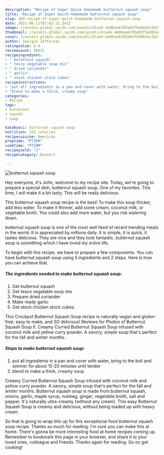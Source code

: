 ```yaml
---
description: "Recipe of Super Quick Homemade butternut squash soup"
title: "Recipe of Super Quick Homemade butternut squash soup"
slug: 369-recipe-of-super-quick-homemade-butternut-squash-soup
date: 2021-06-11T07:43:21.243Z
image: //assets-global.cpcdn.com/assets/blank-4e0bea6785e03f5e602ec562f230caae08da540cada707380b4fe1bbebba43da.png
thumbnail: //assets-global.cpcdn.com/assets/blank-4e0bea6785e03f5e602ec562f230caae08da540cada707380b4fe1bbebba43da.png
cover: //assets-global.cpcdn.com/assets/blank-4e0bea6785e03f5e602ec562f230caae08da540cada707380b4fe1bbebba43da.png
author: Georgie Jefferson
ratingvalue: 4.8
reviewcount: 30421
recipeingredient:
- " butternut squash"
- " tesco vegatable soup mix"
- " dried coriander"
- " garlic"
- " stock chicken stock cubes"
recipeinstructions:
- "put all ingredients in a pan and cover with water, bring to the boil and simmer for about 15-20 minutes until tender"
- "blend to make a thick, creamy soup"
categories:
- Recipe
tags:
- butternut
- squash
- soup

katakunci: butternut squash soup 
nutrition: 152 calories
recipecuisine: American
preptime: "PT36M"
cooktime: "PT38M"
recipeyield: "2"
recipecategory: Dessert

---
```



![butternut squash soup](//assets-global.cpcdn.com/assets/blank-4e0bea6785e03f5e602ec562f230caae08da540cada707380b4fe1bbebba43da.png)

Hey everyone, it's John, welcome to my recipe site. Today, we're going to prepare a special dish, butternut squash soup. One of my favorites. This time, I will make it a bit tasty. This will be really delicious.

This butternut squash soup recipe is the best! To make this soup thicker, add less water. To make it thinner, add some cream, coconut milk, or vegetable broth. You could also add more water, but you risk watering down.

butternut squash soup is one of the most well liked of recent trending meals in the world. It is appreciated by millions daily. It is simple, it is quick, it tastes delicious. They are nice and they look fantastic. butternut squash soup is something which I have loved my entire life.


To begin with this recipe, we have to prepare a few components. You can have butternut squash soup using 5 ingredients and 2 steps. Here is how you can achieve that.

<!--inarticleads1-->

##### The ingredients needed to make butternut squash soup:

1. Get  butternut squash
1. Get  tesco vegatable soup mix
1. Prepare  dried coriander
1. Make ready  garlic
1. Get  stock chicken stock cubes


This Crockpot Butternut Squash Soup recipe is naturally vegan and gluten-free, easy to make, and SO delicious! Reviews for Photos of Butternut Squash Soup II. Creamy Curried Butternut Squash Soup infused with coconut milk and yellow curry powder. A savory, simple soup that&#39;s perfect for the fall and winter months. 

<!--inarticleads2-->

##### Steps to make butternut squash soup:

1. put all ingredients in a pan and cover with water, bring to the boil and simmer for about 15-20 minutes until tender
1. blend to make a thick, creamy soup


Creamy Curried Butternut Squash Soup infused with coconut milk and yellow curry powder. A savory, simple soup that&#39;s perfect for the fall and winter months. Butternut squash soup is made from butternut squash, onions, garlic, maple syrup, nutmeg, ginger, vegetable broth, salt and pepper. It&#39;s naturally ultra-creamy (without any cream). This easy Butternut Squash Soup is creamy and delicious, without being loaded up with heavy cream. 

So that is going to wrap this up for this exceptional food butternut squash soup recipe. Thanks so much for reading. I'm sure you can make this at home. There's gonna be more interesting food at home recipes coming up. Remember to bookmark this page in your browser, and share it to your loved ones, colleague and friends. Thanks again for reading. Go on get cooking!
